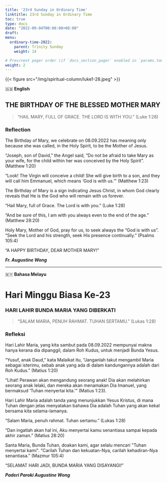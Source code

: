 ```yaml
---
title: '23rd Sunday in Ordinary Time'
linktitle: 23rd Sunday in Ordinary Time
toc: true
type: docs
date: "2022-09-04T00:00:00+08:00"
draft:
menu:
  ordinary-time-2022:
    parent: Trinity Sunday
    weight: 14

# Prev/next pager order (if `docs_section_pager` enabled in `params.toml`)
weight: 2
---
```


{{< figure src="/img/spiritual-column/luke1-28.jpeg" >}}

:gb: __English__
## THE BIRTHDAY OF THE BLESSED MOTHER MARY

> “HAIL MARY, FULL OF GRACE. THE LORD IS WITH YOU.” (Luke 1:28)

### Reflection
The Birthday of Mary, we celebrate on 08.09.2022 has meaning only because she was called, in the Holy Spirit, to be the Mother of Jesus.

“Joseph, son of David,” the Angel said, “Do not be afraid to take Mary as your wife, for the child within her was conceived by the Holy Spirit”. (Matthew 1:20)

“Look! The Virgin will conceive a child! She will give birth to a son, and they will call him Emmanuel, which means ‘God is with us.’” (Matthew 1:23)

The Birthday of Mary is a sign indicating Jesus Christ, in whom God clearly reveals that He is the God who will remain with us forever.

“Hail Mary, full of Grace. The Lord is with you.” (Luke 1:28)

“And be sure of this, I am with you always even to the end of the age.” (Matthew 28:20)

Holy Mary, Mother of God, pray for us, to seek always the “God is with us”. “Seek the Lord and his strength, seek His presence continually.” (Psalms 105:4)

“A HAPPY BIRTHDAY, DEAR MOTHER MARY!”

___Fr. Augustine Wong___


---

:malaysia: __Bahasa Melayu__
# Hari Minggu Biasa Ke-23
### HARI LAHIR BUNDA MARIA YANG DIBERKATI
> “SALAM MARIA, PENUH RAHMAT. TUHAN SERTAMU.” (Lukas 1:28)

### Refleksi
Hari Lahir Maria, yang kita sambut pada 08.09.2022 mempunyai makna hanya kerana dia dipanggil, dalam Roh Kudus, untuk menjadi Bunda Yesus.

“Yusuf, anak Daud,” kata Malaikat itu, “Janganlah takut mengambil Maria sebagai isterimu, sebab anak yang ada di dalam kandungannya adalah dari Roh Kudus.” (Matius 1:20)

“Lihat! Perawan akan mengandung seorang anak! Dia akan melahirkan seorang anak lelaki, dan mereka akan menamakan Dia Imanuel, yang bermaksud ‘Tuhan menyertai kita.’” (Matius 1:23).

Hari Lahir Maria adalah tanda yang menunjukkan Yesus Kristus, di mana Tuhan dengan jelas menyatakan bahawa Dia adalah Tuhan yang akan kekal bersama kita selama-lamanya.

“Salam Maria, penuh rahmat. Tuhan sertamu.” (Lukas 1:28)

“Dan ingatlah akan hal ini, Aku menyertai kamu senantiasa sampai kepada akhir zaman.” (Matius 28:20)

Santa Maria, Bunda Tuhan, doakan kami, agar selalu mencari "Tuhan menyertai kami". “Carilah Tuhan dan kekuatan-Nya, carilah kehadiran-Nya senantiasa.” (Mazmur 105:4)

“SELAMAT HARI JADI, BUNDA MARIA YANG DISAYANGI!”


___Paderi Paroki Augustine Wong___
